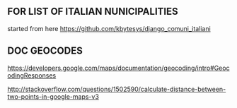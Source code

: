 FOR LIST OF ITALIAN NUNICIPALITIES
----------------------------------

started from here https://github.com/kbytesys/django_comuni_italiani


DOC GEOCODES
------------

https://developers.google.com/maps/documentation/geocoding/intro#GeocodingResponses

http://stackoverflow.com/questions/1502590/calculate-distance-between-two-points-in-google-maps-v3

